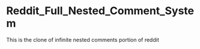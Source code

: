 # Reddit_Full_Nested_Comment_System
This is the clone of infinite nested comments portion of reddit
